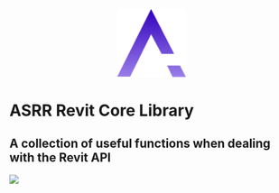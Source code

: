 <p align="center">
<img src="./.nuget/PackageIcon.png" alt="ASRR Logo" width="122"/>
</p>

# ASRR Revit Core Library

## A collection of useful functions when dealing with the Revit API

<img src ="https://img.shields.io/badge/Powered%20By-ASRR-black?style=for-the-badge"/>